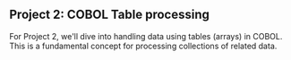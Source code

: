 ## Project 2: COBOL Table processing

For Project 2, we'll dive into handling data using tables (arrays) in COBOL. 
This is a fundamental concept for processing collections of related data.
